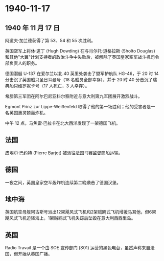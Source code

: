 # 1940-11-17

## 1940 年 11 月 17 日

阿道夫·加兰德获得了第 53、54 和 55 次胜利。

英国空军上将休·道丁 (Hugh Dowding) 在与肖尔托·道格拉斯 (Sholto Douglas)
和其他"大翼"计划支持者的政治斗争中失败后，被解除了英国皇家空军战斗机司令部负责人的职务。

德国潜艇 U-137 在爱尔兰以北 40 英里处袭击了盟军护航队 HG-46，于 20 时 14
分击沉了英国船只圣日耳曼号（18 名船员全部幸存），并于 20 时 40
分击沉了瑞典船只维罗妮卡号（17 人死亡，3 人幸存）。

希腊第三军团在阿尔巴尼亚科尔察附近与意大利第九军团展开激烈战斗。

Egmont Prinz zur Lippe-Weißenfeld
取得了他的第一场胜利；他的受害者是一名英国惠灵顿轰炸机。

中午 12 点，马焦雷·巴拉卡在北大西洋发现了一架德国飞机。

## 法国

皮埃尔·巴约特 (Pierre Barjot) 被派往法国马赛监督商船运输。

## 德国

一夜之间，英国皇家空军轰炸机连续第二晚袭击了德国汉堡。

## 地中海

英国航空母舰阿古斯号派出12架飓风式飞机和2架贼鸥式飞机增援马耳他，但6架飓风式飞机迫降海上，1架贼鸥式飞机失踪后坠毁在意大利西西里岛。

## 英国

Radio Travail 是一个由 SOE 宣传部门 (S01)
运营的黑色电台，虽然声称来自法国，但开始从英国广播。

